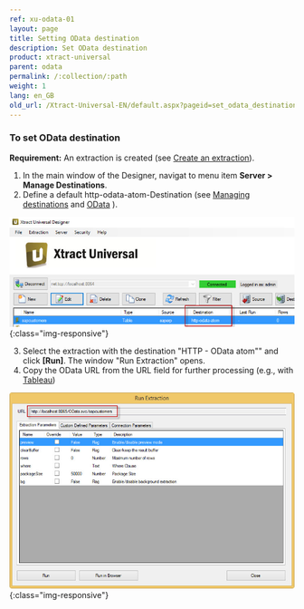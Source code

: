 ```yaml
---
ref: xu-odata-01
layout: page
title: Setting OData destination
description: Set OData destination
product: xtract-universal
parent: odata
permalink: /:collection/:path
weight: 1
lang: en_GB
old_url: /Xtract-Universal-EN/default.aspx?pageid=set_odata_destination
---
```


### To set OData destination
**Requirement:** An extraction is created (see [Create an extraction](../../getting-started-table/define-a-table-extraction)).
1. In the main window of the Designer, navigat to menu item **Server > Manage Destinations**.
2. Define a default http-odata-atom-Destination (see [Managing destinations](../managing-destinations) and [OData](../odata) ).

![XU-OData-Destination](/img/content/XU-OData-Destination.png){:class="img-responsive"}

3. Select the extraction with the destination "HTTP - OData atom"" and click **[Run]**. 
The window "Run Extraction" opens.
4. Copy the OData URL from the URL field for further processing (e.g., with [Tableau](./tableau/tableau-with-odata/extraction-odata-tableau))

![XU-OData-URL](/img/content/XU-OData-URL.png){:class="img-responsive"}


